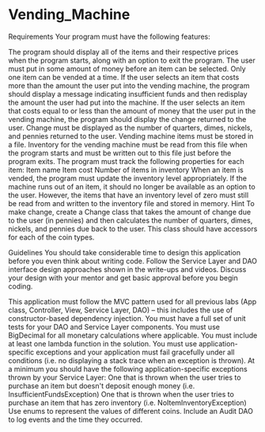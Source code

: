 # Vending_Machine
Requirements
Your program must have the following features:

The program should display all of the items and their respective prices when the program starts, along with an option to exit the program.
The user must put in some amount of money before an item can be selected.
Only one item can be vended at a time.
If the user selects an item that costs more than the amount the user put into the vending machine, the program should display a message indicating insufficient funds and then redisplay the amount the user had put into the machine.
If the user selects an item that costs equal to or less than the amount of money that the user put in the vending machine, the program should display the change returned to the user. Change must be displayed as the number of quarters, dimes, nickels, and pennies returned to the user.
Vending machine items must be stored in a file. Inventory for the vending machine must be read from this file when the program starts and must be written out to this file just before the program exits. The program must track the following properties for each item:
Item name
Item cost
Number of items in inventory
When an item is vended, the program must update the inventory level appropriately. If the machine runs out of an item, it should no longer be available as an option to the user. However, the items that have an inventory level of zero must still be read from and written to the inventory file and stored in memory.
Hint
To make change, create a Change class that takes the amount of change due to the user (in pennies) and then calculates the number of quarters, dimes, nickels, and pennies due back to the user. This class should have accessors for each of the coin types.

Guidelines
You should take considerable time to design this application before you even think about writing code. Follow the Service Layer and DAO interface design approaches shown in the write-ups and videos.
Discuss your design with your mentor and get basic approval before you begin coding.

This application must follow the MVC pattern used for all previous labs (App class, Controller, View, Service Layer, DAO) – this includes the use of constructor-based dependency injection.
You must have a full set of unit tests for your DAO and Service Layer components.
You must use BigDecimal for all monetary calculations where applicable.
You must include at least one lambda function in the solution.
You must use application-specific exceptions and your application must fail gracefully under all conditions (i.e. no displaying a stack trace when an exception is thrown). At a minimum you should have the following application-specific exceptions thrown by your Service Layer:
One that is thrown when the user tries to purchase an item but doesn't deposit enough money (i.e. InsufficientFundsException)
One that is thrown when the user tries to purchase an item that has zero inventory (i.e. NoItemInventoryException)
Use enums to represent the values of different coins.
Include an Audit DAO to log events and the time they occurred.
